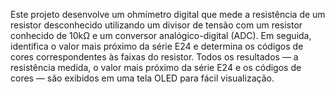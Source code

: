 Este projeto desenvolve um ohmímetro digital que mede a resistência de um resistor desconhecido utilizando um divisor de tensão com um resistor conhecido de 10kΩ e um conversor analógico-digital (ADC). Em seguida, identifica o valor mais próximo da série E24 e determina os códigos de cores correspondentes às faixas do resistor. Todos os resultados — a resistência medida, o valor mais próximo da série E24 e os códigos de cores — são exibidos em uma tela OLED para fácil visualização.